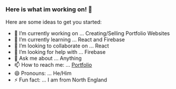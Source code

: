 ### Here is what im working on! 👋

Here are some ideas to get you started:

- 🔭 I’m currently working on ... Creating/Selling Portfolio Websites
- 🌱 I’m currently learning ... React and Firebase
- 👯 I’m looking to collaborate on ... React
- 🤔 I’m looking for help with ... Firebase
- 💬 Ask me about ... Anything
- 📫 How to reach me: ... [Portfolio](http://tylerh.dev)
- 😄 Pronouns: ... He/Him
- ⚡ Fun fact: ... I am from North England

